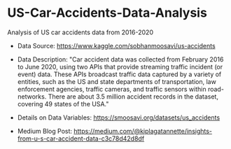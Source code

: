 # US-Car-Accidents-Data-Analysis
Analysis of US car accidents data from 2016-2020

- Data Source: https://www.kaggle.com/sobhanmoosavi/us-accidents

- Data Description: "Car accident data was collected from February 2016 to June 2020, using two APIs that provide streaming traffic incident (or event) data. These APIs broadcast traffic data captured by a variety of entities, such as the US and state departments of transportation, law enforcement agencies, traffic cameras, and traffic sensors within road-networks. There are about 3.5 million accident records in the dataset, covering 49 states of the USA."

- Details on Data Variables: https://smoosavi.org/datasets/us_accidents 

- Medium Blog Post: https://medium.com/@kiplagatannette/insights-from-u-s-car-accident-data-c3c78d42d8df
